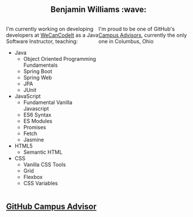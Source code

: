 <h2 align="center">Benjamin Williams :wave:</h2>
<div style="display:grid; grid-template-columns: 1fr 1fr;">
    <div>
        <p>I'm currently working on developing developers at <a href="https://wecancodeit.org/" rel="nofollow">WeCanCodeIt</a> as a Java Software Instructor, teaching:</p>
        <ul>
            <li>Java
                <ul>
                    <li>Object Oriented Programming Fundamentals</li>
                    <li>Spring Boot</li>
                    <li>Spring Web</li>
                    <li>JPA</li>
                    <li>JUnit</li>
                </ul>
            </li>
            <li>JavaScript
                <ul>
                    <li>Fundamental Vanilla Javascript</li>
                    <li>ES6 Syntax</li>
                    <li>ES Modules</li>
                    <li>Promises</li>
                    <li>Fetch</li>
                    <li>Jasmine</li>
                </ul>
            </li>
            <li>HTML5
                <ul>
                    <li>Semantic HTML</li>
                </ul>
            </li>
            <li>CSS
                <ul>
                    <li>Vanilla CSS Tools</li>
                    <li>Grid</li>
                    <li>Flexbox</li>
                    <li>CSS Variables</li>
                </ul>
            </li>
        </ul>
    </div>
    <div>
        <p>I'm proud to be one of GitHub's <a href="https://education.github.com/teachers/advisors">Campus Advisors</a>, currently the only one in Columbus, Ohio</p>
    </div>
</div>
                                     
## [GitHub Campus Advisor](https://education.github.com/teachers/advisors)
